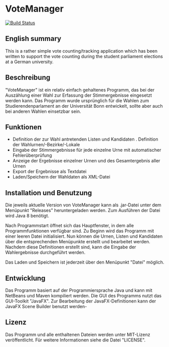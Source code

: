 # VoteManager

[![Build Status](https://travis-ci.org/fabian-rump/VoteManager.svg?branch=master)](https://travis-ci.org/fabian-rump/VoteManager)

## English summary
This is a rather simple vote counting/tracking application which has been written to support the vote counting during the student parliament elections at a German university.

## Beschreibung

"VoteManager" ist ein relativ einfach gehaltenes Programm, das bei der Auszählung einer Wahl zur Erfassung der Stimmergebnisse eingesetzt werden kann.
Das Programm wurde ursprünglich für die Wahlen zum Studierendenparlament an der Universität Bonn entwickelt, sollte aber auch bei anderen Wahlen einsetzbar sein.

## Funktionen

- Definition der zur Wahl antretenden Listen und Kandidaten
. Definition der Wahlurnen/-Bezirke/-Lokale
- Eingabe der Stimmergebnisse für jede einzelne Urne mit automatischer Fehlerüberprüfung
- Anzeige der Ergebnisse einzelner Urnen und des Gesamtergebnis aller Urnen
- Export der Ergebnisse als Textdatei
- Laden/Speichern der Wahldaten als XML-Datei

## Installation und Benutzung

Die jeweils aktuelle Version von VoteManager kann als .jar-Datei unter dem Menüpunkt "Releases" heruntergeladen werden. Zum Ausführen der Datei wird Java 8 benötigt.

Nach Programmstart öffnet sich das Hauptfenster, in dem alle Programmfunktionen verfügbar sind. Zu Beginn wird das Programm mit einer leeren Datei initialisiert. Nun können die Urnen, Listen und Kandidaten über die entsprechenden Menüpunkte erstellt und bearbeitet werden. Nachdem diese Definitionen erstellt sind, kann die Eingabe der Wahlergebnisse durchgeführt werden.

Das Laden und Speichern ist jederzeit über den Menüpunkt "Datei" möglich.

## Entwicklung

Das Programm basiert auf der Programmiersprache Java und kann mit NetBeans und Maven kompiliert werden.
Die GUI des Programms nutzt das GUI-Toolkit "JavaFX". Zur Bearbeitung der JavaFX-Definitionen kann der JavaFX Scene Builder benutzt werden-

## Lizenz

Das Programm und alle enthaltenen Dateien werden unter MIT-Lizenz veröffentlicht. Für weitere Informationen siehe die Datei "LICENSE".
